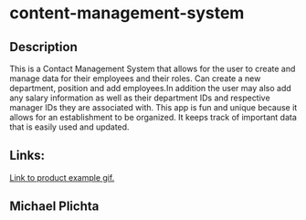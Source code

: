 # content-management-system

[ ]()

## Description

This is a Contact Management System that allows for the user to create and manage data for their employees and their roles. Can create a new department, position and add employees.In addition the user may also add any salary information as well as their department IDs and respective manager IDs they are associated with. This app is fun and unique because it allows for an establishment to be organized. It keeps track of important data that is easily used and updated. 

## Links:

[Link to product example gif. ](https://drive.google.com/file/d/1OxwdH0mNEa9hEg_7SAET_F3t0UreCYdz/view)

## Michael Plichta

